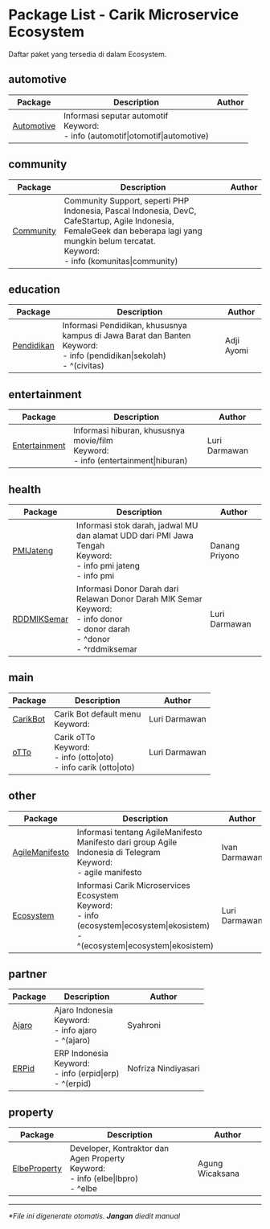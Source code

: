 # Package List - Carik Microservice Ecosystem
Daftar paket yang tersedia di dalam Ecosystem.


## automotive
| Package | Description | Author |
|---|---|---|
|[Automotive](../data/automotive/Automotive)|Informasi seputar automotif<br>Keyword:<br />- info (automotif\|otomotif\|automotive)||

## community
| Package | Description | Author |
|---|---|---|
|[Community](../data/community/Community)|Community Support, seperti PHP Indonesia, Pascal Indonesia, DevC, CafeStartup, Agile Indonesia, FemaleGeek dan beberapa lagi yang mungkin belum tercatat.<br>Keyword:<br />- info (komunitas\|community)||

## education
| Package | Description | Author |
|---|---|---|
|[Pendidikan](../data/education/Pendidikan)|Informasi Pendidikan, khususnya kampus di Jawa Barat dan Banten<br>Keyword:<br />- info (pendidikan\|sekolah)<br />- ^(civitas)|Adji Ayomi|

## entertainment
| Package | Description | Author |
|---|---|---|
|[Entertainment](../data/entertainment/Entertainment)|Informasi hiburan, khususnya movie/film<br>Keyword:<br />- info (entertainment\|hiburan)|Luri Darmawan|

## health
| Package | Description | Author |
|---|---|---|
|[PMIJateng](../data/health/PMIJateng)|Informasi stok darah, jadwal MU dan alamat UDD dari PMI Jawa Tengah<br>Keyword:<br />- info pmi jateng<br />- info pmi|Danang Priyono|
|[RDDMIKSemar](../data/health/RDDMIKSemar)|Informasi Donor Darah dari Relawan Donor Darah MIK Semar<br>Keyword:<br />- info donor<br />- donor darah<br />- ^donor<br />- ^rddmiksemar|Luri Darmawan|

## main
| Package | Description | Author |
|---|---|---|
|[CarikBot](../data/main/CarikBot)|Carik Bot default menu<br>Keyword:|Luri Darmawan|
|[oTTo](../data/main/oTTo)|Carik oTTo<br>Keyword:<br />- info (otto\|oto)<br />- info carik (otto\|oto)|Luri Darmawan|

## other
| Package | Description | Author |
|---|---|---|
|[AgileManifesto](../data/other/AgileManifesto)|Informasi tentang AgileManifesto Manifesto dari group Agile Indonesia di Telegram<br>Keyword:<br />- agile manifesto|Ivan Darmawan|
|[Ecosystem](../data/other/Ecosystem)|Informasi Carik Microservices Ecosystem<br>Keyword:<br />- info (ecosystem\|ecosystem\|ekosistem)<br />- ^(ecosystem\|ecosystem\|ekosistem)|Luri Darmawan|

## partner
| Package | Description | Author |
|---|---|---|
|[Ajaro](../data/partner/Ajaro)|Ajaro Indonesia<br>Keyword:<br />- info ajaro<br />- ^(ajaro)|Syahroni|
|[ERPid](../data/partner/ERPid)|ERP Indonesia<br>Keyword:<br />- info (erpid\|erp)<br />- ^(erpid)|Nofriza Nindiyasari|

## property
| Package | Description | Author |
|---|---|---|
|[ElbeProperty](../data/property/ElbeProperty)|Developer, Kontraktor dan Agen Property<br>Keyword:<br />- info (elbe\|lbpro)<br />- ^elbe|Agung Wicaksana|

___
_*File ini digenerate otomatis. **Jangan** diedit manual_
